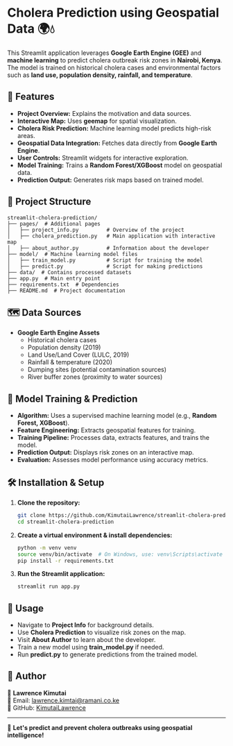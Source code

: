 # Cholera Prediction using Geospatial Data 🌍💧

This Streamlit application leverages **Google Earth Engine (GEE)** and **machine learning** to predict cholera outbreak risk zones in **Nairobi, Kenya**. The model is trained on historical cholera cases and environmental factors such as **land use, population density, rainfall, and temperature**.

## 🌟 Features

- **Project Overview:** Explains the motivation and data sources.
- **Interactive Map:** Uses **geemap** for spatial visualization.
- **Cholera Risk Prediction:** Machine learning model predicts high-risk areas.
- **Geospatial Data Integration:** Fetches data directly from **Google Earth Engine**.
- **User Controls:** Streamlit widgets for interactive exploration.
- **Model Training:** Trains a **Random Forest/XGBoost** model on geospatial data.
- **Prediction Output:** Generates risk maps based on trained model.

## 📂 Project Structure

```
streamlit-cholera-prediction/
├── pages/  # Additional pages
│   ├── project_info.py         # Overview of the project
│   ├── cholera_prediction.py   # Main application with interactive map
│   ├── about_author.py         # Information about the developer
├── model/  # Machine learning model files
│   ├── train_model.py          # Script for training the model
│   ├── predict.py              # Script for making predictions
├── data/  # Contains processed datasets
├── app.py  # Main entry point
├── requirements.txt  # Dependencies
├── README.md  # Project documentation
```

## 🗺️ Data Sources

- **Google Earth Engine Assets**
  - Historical cholera cases
  - Population density (2019)
  - Land Use/Land Cover (LULC, 2019)
  - Rainfall & temperature (2020)
  - Dumping sites (potential contamination sources)
  - River buffer zones (proximity to water sources)

## 🔬 Model Training & Prediction

- **Algorithm:** Uses a supervised machine learning model (e.g., **Random Forest, XGBoost**).
- **Feature Engineering:** Extracts geospatial features for training.
- **Training Pipeline:** Processes data, extracts features, and trains the model.
- **Prediction Output:** Displays risk zones on an interactive map.
- **Evaluation:** Assesses model performance using accuracy metrics.

## 🛠️ Installation & Setup

1. **Clone the repository:**
   ```sh
   git clone https://github.com/KimutaiLawrence/streamlit-cholera-prediction.git
   cd streamlit-cholera-prediction
   ```

2. **Create a virtual environment & install dependencies:**
   ```sh
   python -m venv venv
   source venv/bin/activate  # On Windows, use: venv\Scripts\activate
   pip install -r requirements.txt
   ```

3. **Run the Streamlit application:**
   ```sh
   streamlit run app.py
   ```

## 📖 Usage

- Navigate to **Project Info** for background details.
- Use **Cholera Prediction** to visualize risk zones on the map.
- Visit **About Author** to learn about the developer.
- Train a new model using **train_model.py** if needed.
- Run **predict.py** to generate predictions from the trained model.

## 📝 Author

👤 **Lawrence Kimutai**  
📧 Email: [lawrence.kimtai@ramani.co.ke](mailto:lawrence.kimtai@ramani.co.ke)  
🔗 GitHub: [KimutaiLawrence](https://github.com/KimutaiLawrence)

---

🚀 **Let's predict and prevent cholera outbreaks using geospatial intelligence!**  

